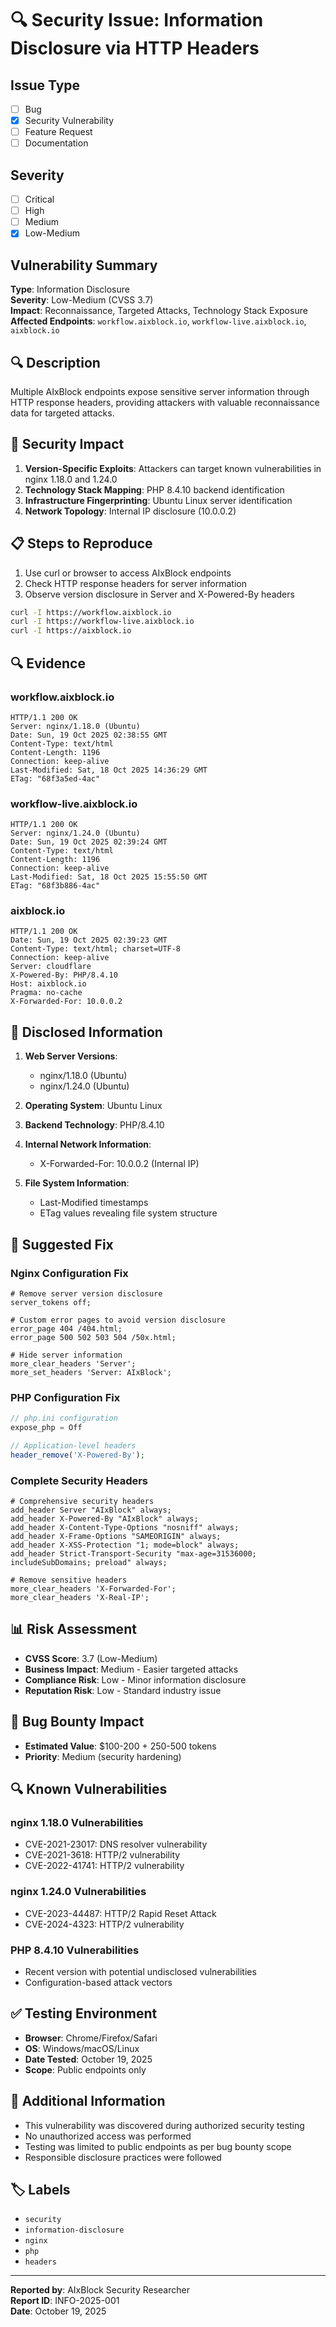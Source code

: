 # 🔍 Security Issue: Information Disclosure via HTTP Headers

## **Issue Type**
- [ ] Bug
- [x] Security Vulnerability
- [ ] Feature Request
- [ ] Documentation

## **Severity**
- [ ] Critical
- [ ] High
- [ ] Medium
- [x] Low-Medium

## **Vulnerability Summary**
**Type**: Information Disclosure  
**Severity**: Low-Medium (CVSS 3.7)  
**Impact**: Reconnaissance, Targeted Attacks, Technology Stack Exposure  
**Affected Endpoints**: `workflow.aixblock.io`, `workflow-live.aixblock.io`, `aixblock.io`  

## **🔍 Description**
Multiple AIxBlock endpoints expose sensitive server information through HTTP response headers, providing attackers with valuable reconnaissance data for targeted attacks.

## **🚨 Security Impact**
1. **Version-Specific Exploits**: Attackers can target known vulnerabilities in nginx 1.18.0 and 1.24.0
2. **Technology Stack Mapping**: PHP 8.4.10 backend identification
3. **Infrastructure Fingerprinting**: Ubuntu Linux server identification
4. **Network Topology**: Internal IP disclosure (10.0.0.2)

## **📋 Steps to Reproduce**
1. Use curl or browser to access AIxBlock endpoints
2. Check HTTP response headers for server information
3. Observe version disclosure in Server and X-Powered-By headers

```bash
curl -I https://workflow.aixblock.io
curl -I https://workflow-live.aixblock.io
curl -I https://aixblock.io
```

## **🔍 Evidence**

### **workflow.aixblock.io**
```http
HTTP/1.1 200 OK
Server: nginx/1.18.0 (Ubuntu)
Date: Sun, 19 Oct 2025 02:38:55 GMT
Content-Type: text/html
Content-Length: 1196
Connection: keep-alive
Last-Modified: Sat, 18 Oct 2025 14:36:29 GMT
ETag: "68f3a5ed-4ac"
```

### **workflow-live.aixblock.io**
```http
HTTP/1.1 200 OK
Server: nginx/1.24.0 (Ubuntu)
Date: Sun, 19 Oct 2025 02:39:24 GMT
Content-Type: text/html
Content-Length: 1196
Connection: keep-alive
Last-Modified: Sat, 18 Oct 2025 15:55:50 GMT
ETag: "68f3b886-4ac"
```

### **aixblock.io**
```http
HTTP/1.1 200 OK
Date: Sun, 19 Oct 2025 02:39:23 GMT
Content-Type: text/html; charset=UTF-8
Connection: keep-alive
Server: cloudflare
X-Powered-By: PHP/8.4.10
Host: aixblock.io
Pragma: no-cache
X-Forwarded-For: 10.0.0.2
```

## **🎯 Disclosed Information**
1. **Web Server Versions**:
   - nginx/1.18.0 (Ubuntu)
   - nginx/1.24.0 (Ubuntu)

2. **Operating System**: Ubuntu Linux

3. **Backend Technology**: PHP/8.4.10

4. **Internal Network Information**:
   - X-Forwarded-For: 10.0.0.2 (Internal IP)

5. **File System Information**:
   - Last-Modified timestamps
   - ETag values revealing file system structure

## **🔧 Suggested Fix**

### **Nginx Configuration Fix**
```nginx
# Remove server version disclosure
server_tokens off;

# Custom error pages to avoid version disclosure
error_page 404 /404.html;
error_page 500 502 503 504 /50x.html;

# Hide server information
more_clear_headers 'Server';
more_set_headers 'Server: AIxBlock';
```

### **PHP Configuration Fix**
```php
// php.ini configuration
expose_php = Off

// Application-level headers
header_remove('X-Powered-By');
```

### **Complete Security Headers**
```nginx
# Comprehensive security headers
add_header Server "AIxBlock" always;
add_header X-Powered-By "AIxBlock" always;
add_header X-Content-Type-Options "nosniff" always;
add_header X-Frame-Options "SAMEORIGIN" always;
add_header X-XSS-Protection "1; mode=block" always;
add_header Strict-Transport-Security "max-age=31536000; includeSubDomains; preload" always;

# Remove sensitive headers
more_clear_headers 'X-Forwarded-For';
more_clear_headers 'X-Real-IP';
```

## **📊 Risk Assessment**
- **CVSS Score**: 3.7 (Low-Medium)
- **Business Impact**: Medium - Easier targeted attacks
- **Compliance Risk**: Low - Minor information disclosure
- **Reputation Risk**: Low - Standard industry issue

## **🎯 Bug Bounty Impact**
- **Estimated Value**: $100-200 + 250-500 tokens
- **Priority**: Medium (security hardening)

## **🔍 Known Vulnerabilities**

### **nginx 1.18.0 Vulnerabilities**
- CVE-2021-23017: DNS resolver vulnerability
- CVE-2021-3618: HTTP/2 vulnerability
- CVE-2022-41741: HTTP/2 vulnerability

### **nginx 1.24.0 Vulnerabilities**
- CVE-2023-44487: HTTP/2 Rapid Reset Attack
- CVE-2024-4323: HTTP/2 vulnerability

### **PHP 8.4.10 Vulnerabilities**
- Recent version with potential undisclosed vulnerabilities
- Configuration-based attack vectors

## **✅ Testing Environment**
- **Browser**: Chrome/Firefox/Safari
- **OS**: Windows/macOS/Linux
- **Date Tested**: October 19, 2025
- **Scope**: Public endpoints only

## **📝 Additional Information**
- This vulnerability was discovered during authorized security testing
- No unauthorized access was performed
- Testing was limited to public endpoints as per bug bounty scope
- Responsible disclosure practices were followed

## **🏷️ Labels**
- `security`
- `information-disclosure`
- `nginx`
- `php`
- `headers`

---

**Reported by**: AIxBlock Security Researcher  
**Report ID**: INFO-2025-001  
**Date**: October 19, 2025
